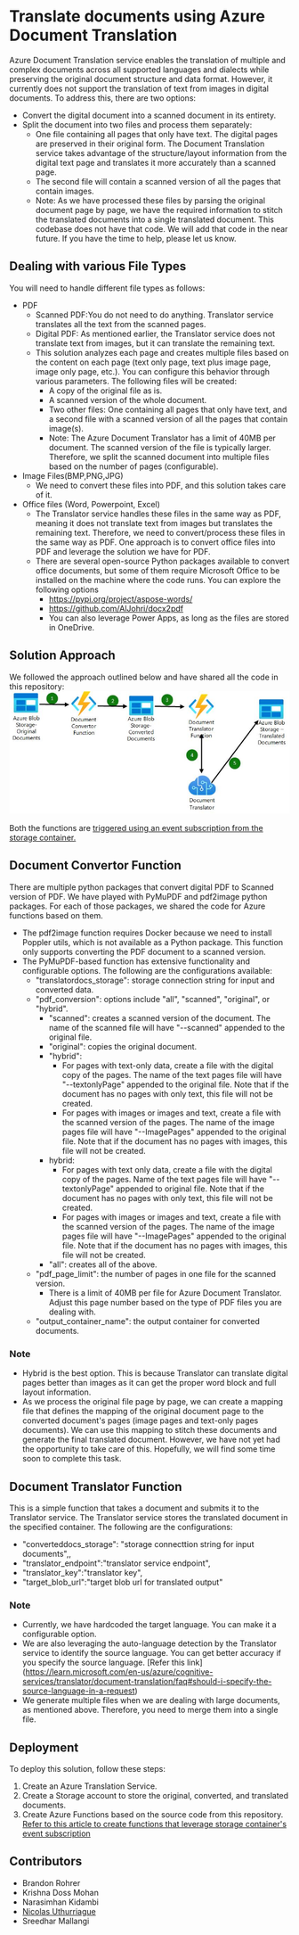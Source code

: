 # Translate documents using Azure Document Translation

Azure Document Translation service enables the translation of multiple and complex documents across all supported languages and dialects while preserving the original document structure and data format. However, it currently does not support the translation of text from images in digital documents. To address this, there are two options:
* Convert the digital document into a scanned document in its entirety.
* Split the document into two files and process them separately:
    * One file containing all pages that only have text. The digital pages are preserved in their original form. The Document Translation service takes advantage of the structure/layout information from the digital text page and translates it more accurately than a scanned page.
    * The second file will contain a scanned version of all the pages that contain images. 
    * Note: As we have processed these files by parsing the original document page by page, we have the required information to stitch the translated documents into a single translated document. This codebase does not have that code. We will add that code in the near future. If you have the time to help, please let us know.

## Dealing with various File Types  
You will need to handle different file types as follows:
* PDF
    * Scanned PDF:You do not need to do anything. Translator service translates all the text from the scanned pages.
    * Digital PDF: As mentioned earlier, the Translator service does not translate text from images, but it can translate the remaining text.
    * This solution analyzes each page and creates multiple files based on the content on each page (text only page, text plus image page, image only page, etc.). You can configure this behavior through various parameters. The following files will be created:
        * A copy of the original file as is.
        * A scanned version of the whole document.
        * Two other files: One containing all pages that only have text, and a second file with a scanned version of all the pages that contain image(s).
        * Note: The Azure Document Translator has a limit of 40MB per document. The scanned version of the file is typically larger. Therefore, we split the scanned document into multiple files based on the number of pages (configurable).
* Image Files(BMP,PNG,JPG)
    * We need to convert these files into PDF, and this solution takes care of it.
* Office files (Word, Powerpoint, Excel)
    * The Translator service handles these files in the same way as PDF, meaning it does not translate text from images but translates the remaining text. Therefore, we need to convert/process these files in the same way as PDF. One approach is to convert office files into PDF and leverage the solution we have for PDF. 
    * There are several open-source Python packages available to convert office documents, but some of them require Microsoft Office to be installed on the machine where the code runs. You can explore the following options
        * https://pypi.org/project/aspose-words/
        * https://github.com/AlJohri/docx2pdf
        * You can also leverage Power Apps, as long as the files are stored in OneDrive.



## Solution Approach  
We followed the approach outlined below and have shared all the code in this repository:
![Document Translator solution approach](images/document-translator-workflow.jpg)

Both the functions are [triggered using an event subscription from the storage container.](https://learn.microsoft.com/en-us/azure/azure-functions/functions-event-grid-blob-trigger?pivots=programming-language-python)

## Document Convertor Function

There are multiple python packages that convert digital PDF to Scanned version of PDF. We have played with PyMuPDF and  pdf2image python packages. For each of those packages, we shared the code for Azure functions based on them. 

* The pdf2image function requires Docker because we need to install Poppler utils, which is not available as a Python package. This function only supports converting the PDF document to a scanned version.
* The PyMuPDF-based function has extensive functionality and configurable options. The following are the configurations available:
    * "translatordocs_storage": storage connection string for input and converted data.
    * "pdf_conversion": options include "all", "scanned", "original", or "hybrid".
        * "scanned": creates a scanned version of the document. The name of the scanned file will have "--scanned" appended to the original file.
        * "original": copies the original document.
        * "hybrid":
            * For pages with text-only data, create a file with the digital copy of the pages. The name of the text pages file will have "--textonlyPage" appended to the original file. Note that if the document has no pages with only text, this file will not be created.
            * For pages with images or images and text, create a file with the scanned version of the pages. The name of the image pages file will have "--ImagePages" appended to the original file. Note that if the document has no pages with images, this file will not be created.
        * hybrid: 
            * For pages with text only data, create a file with the digital copy of the pages. Name of the text pages file will have "--textonlyPage" appended to original file. Note that if the document has no pages with only text, this file will not be created.
            * For pages with images or images and text, create a file with the scanned version of the pages. The name of the image pages file will have "--ImagePages" appended to the original file. Note that if the document has no pages with images, this file will not be created.
        * "all": creates all of the above. 
    * "pdf_page_limit": the number of pages in one file for the scanned version.
        * There is a limit of 40MB per file for Azure Document Translator. Adjust this page number based on the type of PDF files you are dealing with.
    * "output_container_name": the output container for converted documents.

### Note
* Hybrid is the best option. This is because Translator can translate digital pages better than images as it can get the proper word block and full layout information. 
* As we process the original file page by page, we can create a mapping file that defines the mapping of the original document page to the converted document's pages (image pages and text-only pages documents). We can use this mapping to stitch these documents and generate the final translated document. However, we have not yet had the opportunity to take care of this. Hopefully, we will find some time soon to complete this task. 

## Document Translator Function

This is a simple function that takes a document and submits it to the Translator service. The Translator service stores the translated document in the specified container.
The following are the configurations: 
* "converteddocs_storage": "storage connecttion string for input documents",,
* "translator_endpoint":"translator service endpoint",
* "translator_key":"translator key",
* "target_blob_url":"target blob url for translated output"

### Note
* Currently, we have hardcoded the target language. You can make it a configurable option.
* We are also leveraging the auto-language detection by the Translator service to identify the source language. You can get better accuracy if you specify the source language. [Refer this link] (https://learn.microsoft.com/en-us/azure/cognitive-services/translator/document-translation/faq#should-i-specify-the-source-language-in-a-request) 
* We generate multiple files when we are dealing with large documents, as mentioned above. Therefore, you need to merge them into a single file. 

## Deployment    

To deploy this solution, follow these steps:
1. Create an Azure Translation Service.
2. Create a Storage account to store the original, converted, and translated documents.
3. Create Azure Functions based on the source code from this repository. [Refer to this article to create functions that leverage storage container's event subscription ](https://learn.microsoft.com/en-us/azure/azure-functions/functions-event-grid-blob-trigger?pivots=programming-language-python)

## Contributors
+ Brandon Rohrer 
+ Krishna Doss Mohan 
+ Narasimhan Kidambi
+ [Nicolas Uthurriague](https://github.com/puthurr)
+ Sreedhar Mallangi 
